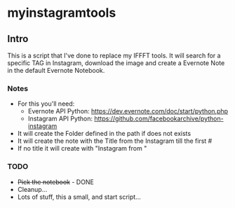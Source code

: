 # myinstagramtools

## Intro
This is a script that I've done to replace my IFFFT tools. 
It will search for a specific TAG in Instagram, download the image and create a Evernote Note in the default Evernote Notebook. 

### Notes
* For this you'll need: 
	* Evernote API Python:
https://dev.evernote.com/doc/start/python.php
	* Instagram API Python:
https://github.com/facebookarchive/python-instagram
* It will create the Folder defined in the path if does not exists
* It will create the note with the Title from the Instagram till the first # 
* If no title it will create with "Instagram from <tag to search>"

### TODO
* ~~Pick the notebook~~ - DONE
* Cleanup...
* Lots of stuff, this a small, and start script... 
